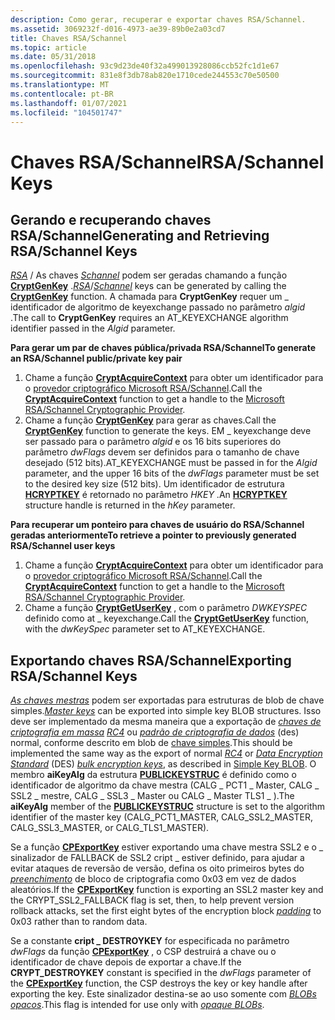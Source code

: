 ```yaml
---
description: Como gerar, recuperar e exportar chaves RSA/Schannel.
ms.assetid: 3069232f-d016-4973-ae39-89b0e2a03cd7
title: Chaves RSA/Schannel
ms.topic: article
ms.date: 05/31/2018
ms.openlocfilehash: 93c9d23de40f32a499013928086ccb52fc1d1e67
ms.sourcegitcommit: 831e8f3db78ab820e1710cede244553c70e50500
ms.translationtype: MT
ms.contentlocale: pt-BR
ms.lasthandoff: 01/07/2021
ms.locfileid: "104501747"
---
```

# <a name="rsaschannel-keys"></a><span data-ttu-id="81793-103">Chaves RSA/Schannel</span><span class="sxs-lookup"><span data-stu-id="81793-103">RSA/Schannel Keys</span></span>

## <a name="generating-and-retrieving-rsaschannel-keys"></a><span data-ttu-id="81793-104">Gerando e recuperando chaves RSA/Schannel</span><span class="sxs-lookup"><span data-stu-id="81793-104">Generating and Retrieving RSA/Schannel Keys</span></span>

<span data-ttu-id="81793-105">[*RSA*](../secgloss/r-gly.md) / As chaves [*Schannel*](../secgloss/s-gly.md) podem ser geradas chamando a função [**CryptGenKey**](/windows/desktop/api/Wincrypt/nf-wincrypt-cryptgenkey) .</span><span class="sxs-lookup"><span data-stu-id="81793-105">[*RSA*](../secgloss/r-gly.md)/[*Schannel*](../secgloss/s-gly.md) keys can be generated by calling the [**CryptGenKey**](/windows/desktop/api/Wincrypt/nf-wincrypt-cryptgenkey) function.</span></span> <span data-ttu-id="81793-106">A chamada para **CryptGenKey** requer um \_ identificador de algoritmo de keyexchange passado no parâmetro *algid* .</span><span class="sxs-lookup"><span data-stu-id="81793-106">The call to **CryptGenKey** requires an AT\_KEYEXCHANGE algorithm identifier passed in the *Algid* parameter.</span></span>

<span data-ttu-id="81793-107">**Para gerar um par de chaves pública/privada RSA/Schannel**</span><span class="sxs-lookup"><span data-stu-id="81793-107">**To generate an RSA/Schannel public/private key pair**</span></span>

1.  <span data-ttu-id="81793-108">Chame a função [**CryptAcquireContext**](/windows/desktop/api/Wincrypt/nf-wincrypt-cryptacquirecontexta) para obter um identificador para o [provedor criptográfico Microsoft RSA/Schannel](microsoft-rsa-schannel-cryptographic-provider.md).</span><span class="sxs-lookup"><span data-stu-id="81793-108">Call the [**CryptAcquireContext**](/windows/desktop/api/Wincrypt/nf-wincrypt-cryptacquirecontexta) function to get a handle to the [Microsoft RSA/Schannel Cryptographic Provider](microsoft-rsa-schannel-cryptographic-provider.md).</span></span>
2.  <span data-ttu-id="81793-109">Chame a função [**CryptGenKey**](/windows/desktop/api/Wincrypt/nf-wincrypt-cryptgenkey) para gerar as chaves.</span><span class="sxs-lookup"><span data-stu-id="81793-109">Call the [**CryptGenKey**](/windows/desktop/api/Wincrypt/nf-wincrypt-cryptgenkey) function to generate the keys.</span></span> <span data-ttu-id="81793-110">EM \_ keyexchange deve ser passado para o parâmetro *algid* e os 16 bits superiores do parâmetro *dwFlags* devem ser definidos para o tamanho de chave desejado (512 bits).</span><span class="sxs-lookup"><span data-stu-id="81793-110">AT\_KEYEXCHANGE must be passed in for the *Algid* parameter, and the upper 16 bits of the *dwFlags* parameter must be set to the desired key size (512 bits).</span></span> <span data-ttu-id="81793-111">Um identificador de estrutura [**HCRYPTKEY**](hcryptkey.md) é retornado no parâmetro *HKEY* .</span><span class="sxs-lookup"><span data-stu-id="81793-111">An [**HCRYPTKEY**](hcryptkey.md) structure handle is returned in the *hKey* parameter.</span></span>

<span data-ttu-id="81793-112">**Para recuperar um ponteiro para chaves de usuário do RSA/Schannel geradas anteriormente**</span><span class="sxs-lookup"><span data-stu-id="81793-112">**To retrieve a pointer to previously generated RSA/Schannel user keys**</span></span>

1.  <span data-ttu-id="81793-113">Chame a função [**CryptAcquireContext**](/windows/desktop/api/Wincrypt/nf-wincrypt-cryptacquirecontexta) para obter um identificador para o [provedor criptográfico Microsoft RSA/Schannel](microsoft-rsa-schannel-cryptographic-provider.md).</span><span class="sxs-lookup"><span data-stu-id="81793-113">Call the [**CryptAcquireContext**](/windows/desktop/api/Wincrypt/nf-wincrypt-cryptacquirecontexta) function to get a handle to the [Microsoft RSA/Schannel Cryptographic Provider](microsoft-rsa-schannel-cryptographic-provider.md).</span></span>
2.  <span data-ttu-id="81793-114">Chame a função [**CryptGetUserKey**](/windows/desktop/api/Wincrypt/nf-wincrypt-cryptgetuserkey) , com o parâmetro *DWKEYSPEC* definido como at \_ keyexchange.</span><span class="sxs-lookup"><span data-stu-id="81793-114">Call the [**CryptGetUserKey**](/windows/desktop/api/Wincrypt/nf-wincrypt-cryptgetuserkey) function, with the *dwKeySpec* parameter set to AT\_KEYEXCHANGE.</span></span>

## <a name="exporting-rsaschannel-keys"></a><span data-ttu-id="81793-115">Exportando chaves RSA/Schannel</span><span class="sxs-lookup"><span data-stu-id="81793-115">Exporting RSA/Schannel Keys</span></span>

<span data-ttu-id="81793-116">[*As chaves mestras*](../secgloss/m-gly.md) podem ser exportadas para estruturas de blob de chave simples.</span><span class="sxs-lookup"><span data-stu-id="81793-116">[*Master keys*](../secgloss/m-gly.md) can be exported into simple key BLOB structures.</span></span> <span data-ttu-id="81793-117">Isso deve ser implementado da mesma maneira que a exportação de [*chaves de criptografia em massa*](../secgloss/b-gly.md) [*RC4*](../secgloss/r-gly.md) ou [*padrão de criptografia de dados*](../secgloss/d-gly.md) (des) normal, conforme descrito em blob de [chave simples](https://www.bing.com/search?q=Simple+Key+BLOB).</span><span class="sxs-lookup"><span data-stu-id="81793-117">This should be implemented the same way as the export of normal [*RC4*](../secgloss/r-gly.md) or [*Data Encryption Standard*](../secgloss/d-gly.md) (DES) [*bulk encryption keys*](../secgloss/b-gly.md), as described in [Simple Key BLOB](https://www.bing.com/search?q=Simple+Key+BLOB).</span></span> <span data-ttu-id="81793-118">O membro **aiKeyAlg** da estrutura [**PUBLICKEYSTRUC**](/windows/desktop/api/Wincrypt/ns-wincrypt-publickeystruc) é definido como o identificador de algoritmo da chave mestra (CALG \_ PCT1 \_ Master, CALG \_ SSL2 \_ mestre, CALG \_ SSL3 \_ Master ou CALG \_ Master TLS1 \_ ).</span><span class="sxs-lookup"><span data-stu-id="81793-118">The **aiKeyAlg** member of the [**PUBLICKEYSTRUC**](/windows/desktop/api/Wincrypt/ns-wincrypt-publickeystruc) structure is set to the algorithm identifier of the master key (CALG\_PCT1\_MASTER, CALG\_SSL2\_MASTER, CALG\_SSL3\_MASTER, or CALG\_TLS1\_MASTER).</span></span>

<span data-ttu-id="81793-119">Se a função [**CPExportKey**](https://www.bing.com/search?q=**CPExportKey**) estiver exportando uma chave mestra SSL2 e o \_ sinalizador de FALLBACK de SSL2 cript \_ estiver definido, para ajudar a evitar ataques de reversão de versão, defina os oito primeiros bytes do [*preenchimento*](../secgloss/p-gly.md) de bloco de criptografia como 0x03 em vez de dados aleatórios.</span><span class="sxs-lookup"><span data-stu-id="81793-119">If the [**CPExportKey**](https://www.bing.com/search?q=**CPExportKey**) function is exporting an SSL2 master key and the CRYPT\_SSL2\_FALLBACK flag is set, then, to help prevent version rollback attacks, set the first eight bytes of the encryption block [*padding*](../secgloss/p-gly.md) to 0x03 rather than to random data.</span></span>

<span data-ttu-id="81793-120">Se a constante **cript \_ DESTROYKEY** for especificada no parâmetro *dwFlags* da função [**CPExportKey**](https://www.bing.com/search?q=**CPExportKey**) , o CSP destruirá a chave ou o identificador de chave depois de exportar a chave.</span><span class="sxs-lookup"><span data-stu-id="81793-120">If the **CRYPT\_DESTROYKEY** constant is specified in the *dwFlags* parameter of the [**CPExportKey**](https://www.bing.com/search?q=**CPExportKey**) function, the CSP destroys the key or key handle after exporting the key.</span></span> <span data-ttu-id="81793-121">Este sinalizador destina-se ao uso somente com [*BLOBs opacos*](../secgloss/o-gly.md).</span><span class="sxs-lookup"><span data-stu-id="81793-121">This flag is intended for use only with [*opaque BLOBs*](../secgloss/o-gly.md).</span></span>

 

 
